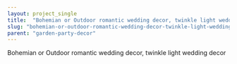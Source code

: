 ```yaml
---
layout: project_single
title:  "Bohemian or Outdoor romantic wedding decor, twinkle light wedding decor"
slug: "bohemian-or-outdoor-romantic-wedding-decor-twinkle-light-wedding-decor"
parent: "garden-party-decor"
---
```

Bohemian or Outdoor romantic wedding decor, twinkle light wedding decor